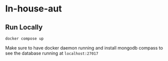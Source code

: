 # In-house-aut

## Run Locally 

```
docker compose up
```

Make sure to have docker daemon running and install mongodb compass to see the database running at `localhost:27017`